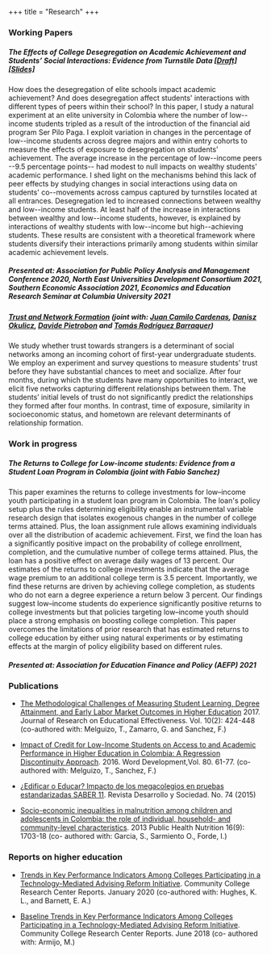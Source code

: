 +++
title = "Research"
+++

### Working Papers
##### The Effects of College Desegregation on Academic Achievement and Students’ Social Interactions: Evidence from Turnstile Data [[Draft]](/static/SPP_Turnstiles_Velasco.pdf) [[Slides]](/static/JMP_Talk_Velasco.pdf)
How does the desegregation of elite schools impact academic achievement? And does desegregation affect students' interactions with different types of peers within their school? In this paper, I study a natural experiment at an elite university in Colombia where the number of low--income students tripled as a result of the introduction of the financial aid program Ser Pilo Paga. I exploit variation in changes in the percentage of low--income students across degree majors and within entry cohorts to measure the effects of exposure to desegregation on students' achievement. The average increase in the percentage of low--income peers --9.5 percentage points-- had modest to null impacts on wealthy students' academic performance. I shed light on the mechanisms behind this lack of peer effects by studying changes in social interactions using data on students' co--movements across campus captured by turnstiles located at all entrances. Desegregation led to increased connections between wealthy and low--income students. At least half of the increase in interactions between wealthy and low--income students, however, is explained by interactions of wealthy students with low--income but high--achieving students. These results are consistent with a theoretical framework where students diversify their interactions primarily among students within similar academic achievement levels.

##### Presented at: Association for Public Policy Analysis and Management Conference 2020, North East Universities Development Consortium 2021, Southern Economic Association 2021, Economics and Education Research Seminar at Columbia University 2021

##### [Trust and  Network Formation](/static/trust_paper.pdf) (joint with: [Juan Camilo Cardenas](https://economia.uniandes.edu.co/profesores/juan-camilo-cardenas), [Danisz Okulicz](https://www.okulicz.eu/research), [Davide Pietrobon](https://sites.google.com/view/davide-pietrobon/research?authuser=0) and [Tomás Rodríguez Barraquer](https://sites.google.com/site/tomasrodriguezbarraquer/))

We study whether trust towards strangers is a determinant of social networks among an incoming cohort of first-year undergraduate students. We employ an experiment and survey questions to measure students’ trust before they have substantial chances to meet and socialize. After four months, during which the students have many opportunities to interact, we elicit five networks capturing different relationships between them. The students’ initial levels of trust do not significantly predict the relationships they formed after four months. In contrast, time of exposure, similarity in socioeconomic status, and hometown are relevant determinants of relationship formation.


### Work in progress

##### The Returns to College for Low-income students: Evidence from a Student Loan Program in Colombia (joint with Fabio Sanchez)
This paper examines the returns to college investments for low–income youth participating in a student loan program in Colombia. The loan's policy setup plus the rules determining eligibility enable an instrumental variable research design that isolates exogenous changes in the number of college terms attained. Plus, the loan assignment rule allows examining individuals over all the distribution of academic achievement. First, we find the loan has a significantly positive impact on the probability of college enrollment, completion, and the cumulative number of college terms attained. Plus, the loan has a positive effect on average daily wages of 13 percent. Our estimates of the returns to college investments indicate that the average wage premium to an additional college term is 3.5 percent. Importantly, we find these returns are driven by achieving college completion, as students who do not earn a degree experience a return below 3 percent. Our findings suggest low–income students do experience significantly positive returns to college investments but that policies targeting low–income youth should place a strong emphasis on boosting college completion. This paper overcomes the limitations of prior research that has estimated returns to college education by either using natural experiments or by estimating effects at the margin of policy eligibility based on different rules.

##### Presented at: Association for Education Finance and Policy (AEFP) 2021

### Publications

* [The Methodological Challenges of Measuring Student Learning, Degree Attainment, and Early Labor Market Outcomes in Higher Education](https://doi.org/10.1080/19345747.2016.1238985) 2017. Journal of Research on Educational Effectiveness. Vol. 10(2): 424-448 (co-authored with: Melguizo, T., Zamarro, G. and Sanchez, F.)

* [Impact of Credit for Low-Income Students on Access to and Academic Performance in Higher Education in Colombia: A Regression Discontinuity Approach](https://doi.org/10.1016/j.worlddev.2015.11.018). 2016. Word Development,Vol. 80. 61-77. (co- authored with: Melguizo, T., Sanchez, F.)

* [¿Edificar o Educar? Impacto de los megacolegios en pruebas estandarizadas SABER 11](https://revistas.uniandes.edu.co/doi/pdf/10.13043/dys.74.4). Revista Desarrollo y Sociedad. No. 74 (2015)

* [Socio-economic inequalities in malnutrition among children and adolescents in Colombia: the role of individual, household- and community-level characteristics](https://www.cambridge.org/core/journals/public-health-nutrition/article/socioeconomic-inequalities-in-malnutrition-among-children-and-adolescents-in-colombia-the-role-of-individual-household-and-communitylevel-characteristics/C51E7686D1114530155B92A0C2C86738). 2013 Public Health Nutrition 16(9): 1703-18 (co- authored with: Garcia, S., Sarmiento O., Forde, I.)

### Reports on higher education

* [Trends in Key Performance Indicators Among Colleges Participating in a Technology-Mediated Advising Reform Initiative](https://ccrc.tc.columbia.edu/publications/kpis-technology-mediated-advising-reform.html). Community College Research Center Reports. January 2020 (co-authored with: Hughes, K. L., and Barnett, E. A.)

* [Baseline Trends in Key Performance Indicators Among Colleges Participating in a Technology-Mediated Advising Reform Initiative](https://ccrc.tc.columbia.edu/publications/baseline-kpis-technology-mediated-advising-reform.html). Community College Research Center Reports. June 2018 (co- authored with: Armijo, M.)
